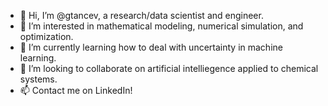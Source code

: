 - 👋 Hi, I’m @gtancev, a research/data scientist and engineer.
- 👀 I’m interested in mathematical modeling, numerical simulation, and optimization.
- 🌱 I’m currently learning how to deal with uncertainty in machine learning.
- 💞️ I’m looking to collaborate on artificial intelliegence applied to chemical systems.
- 📫 Contact me on LinkedIn!

<!---
gtancev/gtancev is a ✨ special ✨ repository because its `README.md` (this file) appears on your GitHub profile.
You can click the Preview link to take a look at your changes.
--->
